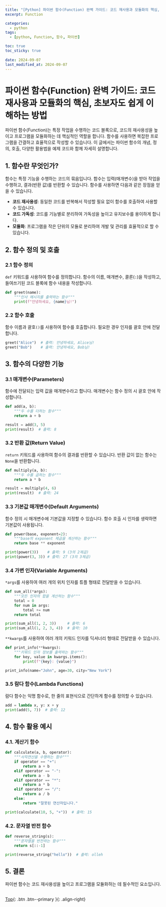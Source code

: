 ```yaml
---
title: "[Python] 파이썬 함수(Function) 완벽 가이드: 코드 재사용과 모듈화의 핵심, 초보자도 쉽게 이해하는 방법"
excerpt: Function

categories:
  - python
tags:
  - [python, Function, 함수, 파이썬]

toc: true
toc_sticky: true
 
date: 2024-09-07
last_modified_at: 2024-09-07
---
```


# 파이썬 함수(Function) 완벽 가이드: 코드 재사용과 모듈화의 핵심, 초보자도 쉽게 이해하는 방법

파이썬 함수(Function)는 특정 작업을 수행하는 코드 블록으로, 코드의 재사용성을 높이고 프로그램을 모듈화하는 데 핵심적인 역할을 합니다. 함수를 사용하면 복잡한 프로그램을 간결하고 효율적으로 작성할 수 있습니다. 이 글에서는 파이썬 함수의 개념, 정의, 호출, 다양한 활용법을 예제 코드와 함께 자세히 설명합니다.

## 1. 함수란 무엇인가?

함수는 특정 기능을 수행하는 코드의 묶음입니다. 함수는 입력(매개변수)을 받아 작업을 수행하고, 결과(반환 값)를 반환할 수 있습니다. 함수를 사용하면 다음과 같은 장점을 얻을 수 있습니다.

* **코드 재사용성**: 동일한 코드를 반복해서 작성할 필요 없이 함수를 호출하여 사용할 수 있습니다.
* **코드 가독성**: 코드를 기능별로 분리하여 가독성을 높이고 유지보수를 용이하게 합니다.
* **모듈화**: 프로그램을 작은 단위의 모듈로 분리하여 개발 및 관리를 효율적으로 할 수 있습니다.

## 2. 함수 정의 및 호출

### 2.1 함수 정의

`def` 키워드를 사용하여 함수를 정의합니다. 함수의 이름, 매개변수, 콜론(`:`)을 작성하고, 들여쓰기된 코드 블록에 함수 내용을 작성합니다.

```python
def greet(name):
    """인사 메시지를 출력하는 함수"""
    print(f"안녕하세요, {name}님!")
```

### 2.2 함수 호출

함수 이름과 괄호`()`를 사용하여 함수를 호출합니다. 필요한 경우 인자를 괄호 안에 전달합니다.

```python
greet("Alice")  # 출력: 안녕하세요, Alice님!
greet("Bob")    # 출력: 안녕하세요, Bob님!
```

## 3. 함수의 다양한 기능

### 3.1 매개변수(Parameters)

함수에 전달되는 입력 값을 매개변수라고 합니다. 매개변수는 함수 정의 시 괄호 안에 작성합니다.

```python
def add(a, b):
    """두 수를 더하는 함수"""
    return a + b

result = add(3, 5)
print(result)  # 출력: 8
```

### 3.2 반환 값(Return Value)

`return` 키워드를 사용하여 함수의 결과를 반환할 수 있습니다. 반환 값이 없는 함수는 `None`을 반환합니다.

```python
def multiply(a, b):
    """두 수를 곱하는 함수"""
    return a * b

result = multiply(4, 6)
print(result)  # 출력: 24
```

### 3.3 기본값 매개변수(Default Arguments)

함수 정의 시 매개변수에 기본값을 지정할 수 있습니다. 함수 호출 시 인자를 생략하면 기본값이 사용됩니다.

```python
def power(base, exponent=2):
    """base의 exponent 제곱을 계산하는 함수"""
    return base ** exponent

print(power(3))    # 출력: 9 (3의 2제곱)
print(power(3, 3)) # 출력: 27 (3의 3제곱)
```

### 3.4 가변 인자(Variable Arguments)

`*args`를 사용하여 여러 개의 위치 인자를 튜플 형태로 전달받을 수 있습니다.

```python
def sum_all(*args):
    """모든 인자의 합을 계산하는 함수"""
    total = 0
    for num in args:
        total += num
    return total

print(sum_all(1, 2, 3))     # 출력: 6
print(sum_all(1, 2, 3, 4))  # 출력: 10
```

`**kwargs`를 사용하여 여러 개의 키워드 인자를 딕셔너리 형태로 전달받을 수 있습니다.

```python
def print_info(**kwargs):
    """키워드 인자 정보를 출력하는 함수"""
    for key, value in kwargs.items():
        print(f"{key}: {value}")

print_info(name="John", age=30, city="New York")
```

### 3.5 람다 함수(Lambda Functions)

람다 함수는 익명 함수로, 한 줄의 표현식으로 간단하게 함수를 정의할 수 있습니다.

```python
add = lambda x, y: x + y
print(add(5, 7))  # 출력: 12
```

## 4. 함수 활용 예시

### 4.1. 계산기 함수

```python
def calculate(a, b, operator):
    """사칙연산을 수행하는 함수"""
    if operator == "+":
        return a + b
    elif operator == "-":
        return a - b
    elif operator == "*":
        return a * b
    elif operator == "/":
        return a / b
    else:
        return "잘못된 연산자입니다."

print(calculate(10, 5, "+"))  # 출력: 15
```

### 4.2. 문자열 반전 함수

```python
def reverse_string(s):
    """문자열을 반전하는 함수"""
    return s[::-1]

print(reverse_string("hello"))  # 출력: olleh
```

## 5. 결론

파이썬 함수는 코드 재사용성을 높이고 프로그램을 모듈화하는 데 필수적인 요소입니다.
<br><br>

[Top](#){: .btn .btn--primary }{: .align-right}